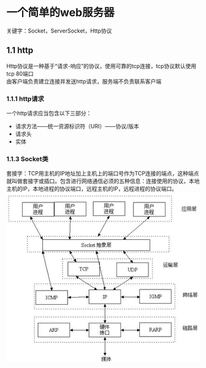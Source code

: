# 一个简单的web服务器
关键字：Socket，ServerSocket，Http协议

## 1.1 http
Http协议是一种基于“请求-响应”的协议，使用可靠的tcp连接，tcp协议默认使用tcp 80端口  
由客户端负责建立连接并发送http请求，服务端不负责联系客户端

### 1.1.1 http请求
一个http请求应当包含以下三部分：
- 请求方法——统一资源标识符（URI）——协议/版本
- 请求头
- 实体

### 1.1.3 Socket类
套接字：TCP用主机的IP地址加上主机上的端口号作为TCP连接的端点，这种端点就叫做套接字或插口。包含进行网络通信必须的五种信息：连接使用的协议，本地主机的IP，本地进程的协议端口，远程主机的IP，远程进程的协议端口。  
![image][image-1]

[image-1]:	images/socket.jpg
